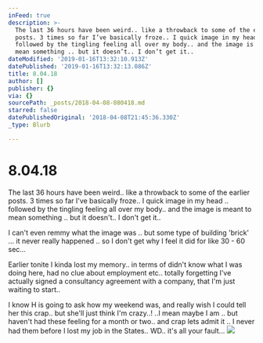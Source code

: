 ```yaml
---
inFeed: true
description: >-
  The last 36 hours have been weird.. like a throwback to some of the earlier
  posts. 3 times so far I’ve basically froze.. I quick image in my head ..
  followed by the tingling feeling all over my body.. and the image is meant to
  mean something .. but it doesn’t.. I don’t get it..
dateModified: '2019-01-16T13:32:10.913Z'
datePublished: '2019-01-16T13:32:13.086Z'
title: 8.04.18
author: []
publisher: {}
via: {}
sourcePath: _posts/2018-04-08-080418.md
starred: false
datePublishedOriginal: '2018-04-08T21:45:36.330Z'
_type: Blurb

---
```

# 8.04.18

The last 36 hours have been weird.. like a throwback to some of the earlier posts. 3 times so far I've basically froze.. I quick image in my head .. followed by the tingling feeling all over my body.. and the image is meant to mean something .. but it doesn't.. I don't get it..

I can't even remmy what the image was .. but some type of building 'brick' ... it never really happened .. so I don't get why I feel it did for like 30 - 60 sec...

Earlier tonite I kinda lost my memory.. in terms of didn't know what I was doing here, had no clue about employment etc.. totally forgetting I've actually signed a consultancy agreement with a company, that I'm just waiting to start..

I know H is going to ask how my weekend was, and really wish I could tell her this crap.. but she'll just think I'm crazy..! ..I mean maybe I am .. but haven't had these feeling for a month or two.. and crap lets admit it .. I never had them before I lost my job in the States.. WD.. it's all your fault...
![](https://the-grid-user-content.s3-us-west-2.amazonaws.com/0d41dc89-d060-4aa7-82af-3083df0eebb8.jpg)